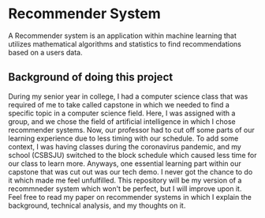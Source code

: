 # Recommender System
A Recommender system is an application within machine learning that utilizes mathematical algorithms and statistics to find recommendations based on a users data.

## Background of doing this project
During my senior year in college, I had a computer science class that was required of me to take called capstone in which we needed to find a specific topic in a computer science field. Here, I was assigned with a group, and we chose the field of artificial intelligence in which I chose recommender systems. Now, our professor had to cut off some parts of our learning experience due to less timing with our schedule. To add some context, I was having classes during the coronavirus pandemic, and my school (CSBSJU) switched to the block schedule which caused less time for our class to learn more. Anyways, one essential learning part within our capstone that was cut out was our tech demo. I never got the chance to do it which made me feel unfulfilled. This repository will be my version of a recommneder system which won't be perfect, but I will improve upon it. Feel free to read my paper on recommender systems in which I explain the background, technical analysis, and my thoughts on it. 
